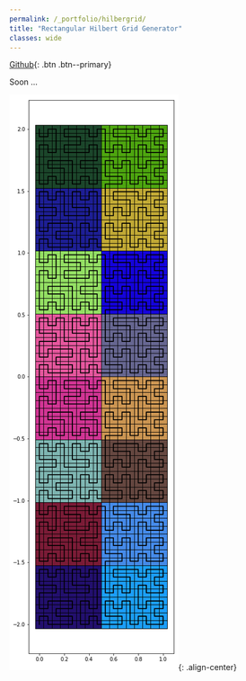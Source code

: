 ```yaml
---
permalink: /_portfolio/hilbergrid/
title: "Rectangular Hilbert Grid Generator"
classes: wide
---
```

[Github](https://github.com/LoannData/RectHilbert_Generator){: .btn .btn--primary}

Soon ...

![](/_portfolio/hilbert_example.png){: .align-center}